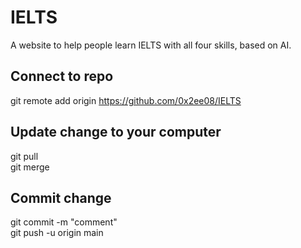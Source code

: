 # IELTS
A website to help people learn IELTS with all four skills, based on AI.

## Connect to repo
git remote add origin https://github.com/0x2ee08/IELTS

## Update change to your computer
git pull \
git merge

## Commit change
git commit -m "comment" \
git push -u origin main